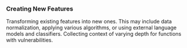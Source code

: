 
### Creating New Features

Transforming existing features into new ones.
This may include data normalization,
applying various algorithms, or using external language models and classifiers.
Collecting context of varying depth for functions with vulnerabilities.


